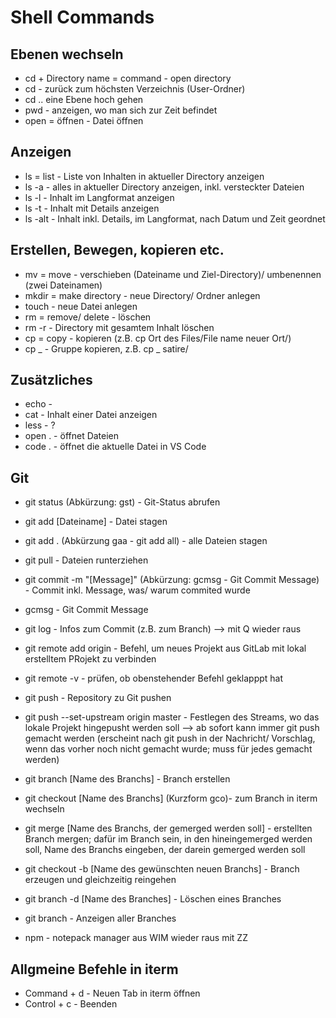 # Shell Commands

## Ebenen wechseln

- cd + Directory name = command - open directory
- cd - zurück zum höchsten Verzeichnis (User-Ordner)
- cd .. eine Ebene hoch gehen
- pwd - anzeigen, wo man sich zur Zeit befindet
- open = öffnen - Datei öffnen

## Anzeigen

- ls = list - Liste von Inhalten in aktueller Directory anzeigen
- ls -a - alles in aktueller Directory anzeigen, inkl. versteckter Dateien
- ls -l - Inhalt im Langformat anzeigen
- ls -t - Inhalt mit Details anzeigen
- ls -alt - Inhalt inkl. Details, im Langformat, nach Datum und Zeit geordnet

## Erstellen, Bewegen, kopieren etc.

- mv = move - verschieben (Dateiname und Ziel-Directory)/ umbenennen (zwei Dateinamen)
- mkdir = make directory - neue Directory/ Ordner anlegen
- touch - neue Datei anlegen
- rm = remove/ delete - löschen
- rm -r - Directory mit gesamtem Inhalt löschen
- cp = copy - kopieren (z.B. cp Ort des Files/File name neuer Ort/)
- cp _ - Gruppe kopieren, z.B. cp _ satire/

## Zusätzliches

- echo -
- cat - Inhalt einer Datei anzeigen
- less - ?
- open . - öffnet Dateien
- code . - öffnet die aktuelle Datei in VS Code

## Git

- git status (Abkürzung: gst) - Git-Status abrufen
- git add [Dateiname] - Datei stagen
- git add . (Abkürzung gaa - git add all) - alle Dateien stagen
- git pull - Dateien runterziehen
- git commit -m "[Message]" (Abkürzung: gcmsg - Git Commit Message) - Commit inkl. Message, was/ warum commited wurde
- gcmsg - Git Commit Message
- git log - Infos zum Commit (z.B. zum Branch) --> mit Q wieder raus
- git remote add origin - Befehl, um neues Projekt aus GitLab mit lokal erstelltem PRojekt zu verbinden
- git remote -v - prüfen, ob obenstehender Befehl geklapppt hat
- git push - Repository zu Git pushen
- git push --set-upstream origin master - Festlegen des Streams, wo das lokale Projekt hingepusht werden soll --> ab sofort kann immer git push gemacht werden (erscheint nach git push in der Nachricht/ Vorschlag, wenn das vorher noch nicht gemacht wurde; muss für jedes gemacht werden)
- git branch [Name des Branchs] - Branch erstellen
- git checkout [Name des Branchs] (Kurzform gco)- zum Branch in iterm wechseln
- git merge [Name des Branchs, der gemerged werden soll] - erstellten Branch mergen; dafür im Branch sein, in den hineingemerged werden soll, Name des Branchs eingeben, der darein gemerged werden soll
- git checkout -b [Name des gewünschten neuen Branchs] - Branch erzeugen und gleichzeitig reingehen
- git branch -d [Name des Branches] - Löschen eines Branches
- git branch - Anzeigen aller Branches

- npm - notepack manager
  aus WIM wieder raus mit ZZ

## Allgmeine Befehle in iterm

- Command + d - Neuen Tab in iterm öffnen
- Control + c - Beenden

